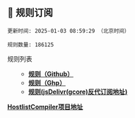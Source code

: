 <h2 id="a">🎯 规则订阅</h2>

```
更新时间: 2025-01-03 08:59:29 （北京时间） 

规则数量: 186125 
``` 
<summary>规则列表</summary>
<ul>
  
- **[规则（Github）](https://raw.githubusercontent.com/EGMfoxl/AD-blocker-adgh/refs/heads/main/rules.txt)**
- **[规则（Ghp）](https://ghgo.xyz/https://raw.githubusercontent.com/EGMfoxl/AD-blocker-adgh/refs/heads/main/rules.txt)**
- **[规则(jsDelivr(gcore)反代订阅地址)](https://gcore.jsdelivr.net/gh/EGMfoxl/AD-blocker-adgh@main/rules.txt)**

</ul>

**[HostlistCompiler项目地址](https://github.com/AdguardTeam/HostlistCompiler)**
